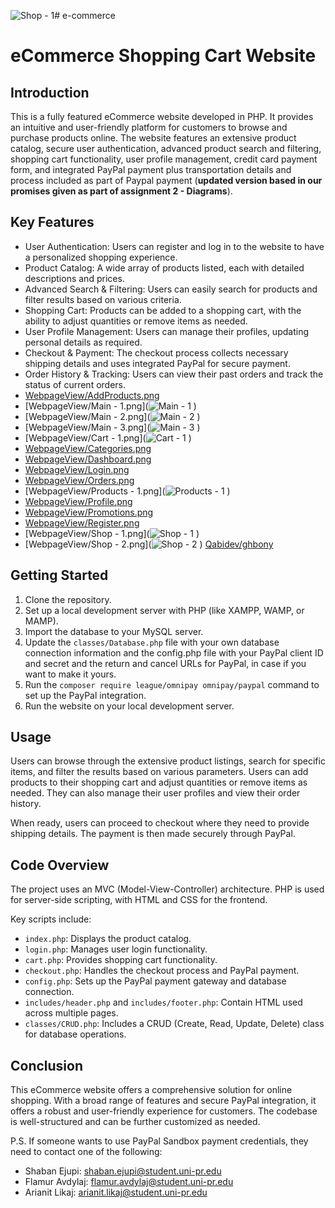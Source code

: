 ![Shop - 1](https://github.com/ShabanEjupi/e-commerce/assets/101940223/16965552-6488-4b8a-bde5-6986c402ed01)# e-commerce
# eCommerce Shopping Cart Website

## Introduction
This is a fully featured eCommerce website developed in PHP. It provides an intuitive and user-friendly platform for customers to browse and purchase products online. The website features an extensive product catalog, secure user authentication, advanced product search and filtering, shopping cart functionality, user profile management, credit card payment form, and integrated PayPal payment plus transportation details and process included as part of Paypal payment (**updated version based in our promises given as part of assignment 2 - Diagrams**).

## Key Features
- User Authentication: Users can register and log in to the website to have a personalized shopping experience.
- Product Catalog: A wide array of products listed, each with detailed descriptions and prices.
- Advanced Search & Filtering: Users can easily search for products and filter results based on various criteria.
- Shopping Cart: Products can be added to a shopping cart, with the ability to adjust quantities or remove items as needed.
- User Profile Management: Users can manage their profiles, updating personal details as required.
- Checkout & Payment: The checkout process collects necessary shipping details and uses integrated PayPal for secure payment.
- Order History & Tracking: Users can view their past orders and track the status of current orders.
- [WebpageView/AddProducts.png](![AddProducts](https://github.com/ShabanEjupi/e-commerce/assets/101940223/21097793-8739-4dfc-a686-64456c7f1f9e)
)
- [WebpageView/Main - 1.png](![Main - 1](https://github.com/ShabanEjupi/e-commerce/assets/101940223/620cc3dc-c7df-4d19-bead-ae80209d1a6a)
)
- [WebpageView/Main - 2.png](![Main - 2](https://github.com/ShabanEjupi/e-commerce/assets/101940223/40cdbc4f-744a-4dcd-b823-e67f68d4f999)
)
- [WebpageView/Main - 3.png](![Main - 3](https://github.com/ShabanEjupi/e-commerce/assets/101940223/34b70981-fccb-4bec-b0b1-d8d1e0d78da7)
)
- [WebpageView/Cart - 1.png](![Cart - 1](https://github.com/ShabanEjupi/e-commerce/assets/101940223/56334625-a110-4cbe-a702-2c12e76ce4fb)
)
- [WebpageView/Categories.png](![Categories](https://github.com/ShabanEjupi/e-commerce/assets/101940223/0f76c73e-b09f-45e3-9aa3-468cfff82c97)
)
- [WebpageView/Dashboard.png](![Dashboard](https://github.com/ShabanEjupi/e-commerce/assets/101940223/765e1e53-f6fd-402d-bb3a-9e88d96a9e4f)
)
- [WebpageView/Login.png](![Login](https://github.com/ShabanEjupi/e-commerce/assets/101940223/6f881bbf-06d1-4430-b743-a0d772ea845a)
)
- [WebpageView/Orders.png](![Orders](https://github.com/ShabanEjupi/e-commerce/assets/101940223/c090c691-56ae-4765-8b80-1c283abfc831)
)
- [WebpageView/Products - 1.png](![Products - 1](https://github.com/ShabanEjupi/e-commerce/assets/101940223/e71edddb-f628-442b-8320-063ea37b0a4b)
)
- [WebpageView/Profile.png](![Profile](https://github.com/ShabanEjupi/e-commerce/assets/101940223/053f810e-5194-4c87-a682-4866ecdfa759)
)
- [WebpageView/Promotions.png](![Promotions](https://github.com/ShabanEjupi/e-commerce/assets/101940223/647d805d-cbb4-4193-80e1-5ffdf5241f40)
)
- [WebpageView/Register.png](![Register](https://github.com/ShabanEjupi/e-commerce/assets/101940223/96086260-95bb-44da-a565-380012befbf7)
)
- [WebpageView/Shop - 1.png](![Shop - 1](https://github.com/ShabanEjupi/e-commerce/assets/101940223/4e46fbc9-131a-4a0c-b7c5-aa4d3ff35bde)
)
- [WebpageView/Shop - 2.png](![Shop - 2](https://github.com/ShabanEjupi/e-commerce/assets/101940223/9f8a746d-8ad1-47b3-a448-84da1a8298c8)
)
[Qabidev/ghbony](https://huggingface.co/Qabidev/ghbony)

## Getting Started
1. Clone the repository.
2. Set up a local development server with PHP (like XAMPP, WAMP, or MAMP).
3. Import the database to your MySQL server.
4. Update the `classes/Database.php` file with your own database connection information and the config.php file with your PayPal client ID and secret and the return and cancel URLs for PayPal, in case if you want to make it yours.
5. Run the `composer require league/omnipay omnipay/paypal` command to set up the PayPal integration.
6. Run the website on your local development server.

## Usage
Users can browse through the extensive product listings, search for specific items, and filter the results based on various parameters. Users can add products to their shopping cart and adjust quantities or remove items as needed. They can also manage their user profiles and view their order history.

When ready, users can proceed to checkout where they need to provide shipping details. The payment is then made securely through PayPal.

## Code Overview
The project uses an MVC (Model-View-Controller) architecture. PHP is used for server-side scripting, with HTML and CSS for the frontend.

Key scripts include:
- `index.php`: Displays the product catalog.
- `login.php`: Manages user login functionality.
- `cart.php`: Provides shopping cart functionality.
- `checkout.php`: Handles the checkout process and PayPal payment.
- `config.php`: Sets up the PayPal payment gateway and database connection.
- `includes/header.php` and `includes/footer.php`: Contain HTML used across multiple pages.
- `classes/CRUD.php`: Includes a CRUD (Create, Read, Update, Delete) class for database operations.

## Conclusion
This eCommerce website offers a comprehensive solution for online shopping. With a broad range of features and secure PayPal integration, it offers a robust and user-friendly experience for customers. The codebase is well-structured and can be further customized as needed.

P.S. If someone wants to use PayPal Sandbox payment credentials, they need to contact one of the following:

- Shaban Ejupi: shaban.ejupi@student.uni-pr.edu
- Flamur Avdylaj: flamur.avdylaj@student.uni-pr.edu
- Arianit Likaj: arianit.likaj@student.uni-pr.edu


